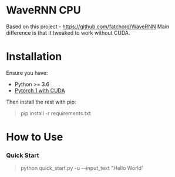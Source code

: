 # WaveRNN CPU

Based on this project - https://github.com/fatchord/WaveRNN
Main difference is that it tweaked to work without CUDA.

# Installation

Ensure you have: 

* Python >= 3.6
* [Pytorch 1 with CUDA](https://pytorch.org/)

Then install the rest with pip:

> pip install -r requirements.txt

# How to Use

### Quick Start

> python quick_start.py -u --input_text "Hello World'

